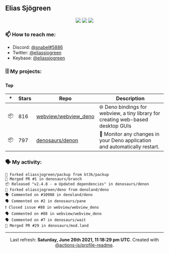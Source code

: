 ## Elias Sjögreen

<p align="center">
  <img src="https://img.shields.io/badge/🎂-dec. 2003-success" />
  <img src="https://img.shields.io/badge/🌎-Stockholm-informational" />
  <img src="https://img.shields.io/badge/👦-He/Him-informational" />
</p>

### 📫 How to reach me:

- Discord: [@snabel#5886](https://discord.com/users/267978757799673866)
- Twitter: [@eliassjogreen](https://twitter.com/eliassjogreen)
- Keybase: [@eliassjogreen](https://keybase.io/eliassjogreen)

### 🗄 My projects:

#### Top
|*|Stars|Repo|Description|
|---|---|---|---|
| 📦 | 816 | [webview/webview_deno](https://github.com/webview/webview_deno) | 🌐 Deno bindings for webview, a tiny library for creating web-based desktop GUIs |
| 📦 | 797 | [denosaurs/denon](https://github.com/denosaurs/denon) | 👀 Monitor any changes in your Deno application and automatically restart. |

### 🗣 My activity:

```
🍴 Forked eliassjogreen/packup from kt3k/packup
🎉 Merged PR #1 in denosaurs/branch
📦 Released "v2.4.8 - ⚙️ Updated dependencies" in denosaurs/denon
🍴 Forked eliassjogreen/deno from denoland/deno
🗣 Commented on #10908 in denoland/deno
🗣 Commented on #2 in denosaurs/pane
❗️ Closed issue #88 in webview/webview_deno
🗣 Commented on #88 in webview/webview_deno
🗣 Commented on #7 in denosaurs/wait
🎉 Merged PR #29 in denosaurs/mod.land
```

------------
<p align="center">Last refresh: <b>Saturday, June 26th 2021, 11:18:29 pm UTC</b>. Created with <a href=https://github.com/marketplace/actions/profile-readme>@actions-js/profile-readme</a>.</p>
